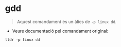 # gdd

> Aquest comandament és un àlies de `-p linux dd`.

- Veure documentació pel comandament original:

`tldr -p linux dd`
